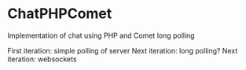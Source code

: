 ChatPHPComet
============

Implementation of chat using PHP and Comet long polling

First iteration: simple polling of server
Next iteration: long polling?
Next iteration: websockets